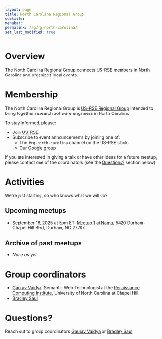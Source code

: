 ```yaml
---
layout: page
title: North Carolina Regional Group
subtitle:
menubar:
permalink: /ag/rg-north-carolina/
set_last_modified: true
---
```


# Overview

The North Carolina Regional Group connects US-RSE members in North Carolina and organizes local events.

# Membership

The North Carolina Regional Group is <a href="{{site.baseurl}}/about/affinity-groups/">US-RSE Regional Group</a>
intended to bring together research software engineers in North Carolina.

To stay informed, please:

* Join [US-RSE](https://us-rse.org/join/).
* Subscribe to event announcements by joining one of:
  * The `#rg-north-carolina` channel on the US-RSE slack.
  * Our [Google group](https://groups.google.com/a/us-rse.org/g/rg-north-carolina/about)

If you are interested in giving a talk or have other ideas for a future meetup, please contact one of the coordinators (see the [Questions?](#questions) section below).

# Activities

We're just starting, so who knows what we will do?

## Upcoming meetups

- September 16, 2025 at 5pm ET: <a href="{{site.baseurl}}/events/2025/2025-09-rg-nc-meetup-1/">Meetup 1</a> at <a href="https://www.yelp.com/biz/namu-durham">Namu</a>, 5420 Durham-Chapel Hill Blvd, Durham, NC 27707.

## Archive of past meetups

- _None as yet_

# Group coordinators

- [Gaurav Vaidya](https://www.ggvaidya.com/), Semantic Web Technologist at the [Renaissance Computing Institute](https://renci.org/), University of North Carolina at Chapel Hill.
- [Bradley Saul](https://www.functionalstatistics.com/)

# Questions?

Reach out to group coordinators
[Gaurav Vaidya](mailto:gaurav@ggvaidya.com) or
[Bradley Saul](https://www.functionalstatistics.com/)
